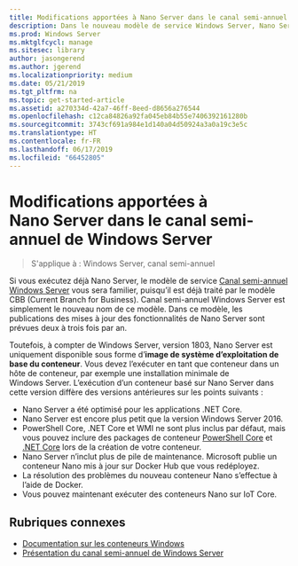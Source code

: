 ```yaml
---
title: Modifications apportées à Nano Server dans le canal semi-annuel de Windows Server
description: Dans le nouveau modèle de service Windows Server, Nano Server est un système d’exploitation de conteneur uniquement, dont certaines fonctionnalités sont modifiées.
ms.prod: Windows Server
ms.mktglfcycl: manage
ms.sitesec: library
author: jasongerend
ms.author: jgerend
ms.localizationpriority: medium
ms.date: 05/21/2019
ms.tgt_pltfrm: na
ms.topic: get-started-article
ms.assetid: a270334d-42a7-46ff-8eed-d8656a276544
ms.openlocfilehash: c12ca84826a92fa045eb84b55e7406392161280b
ms.sourcegitcommit: 3743cf691a984e1d140a04d50924a3a0a19c3e5c
ms.translationtype: HT
ms.contentlocale: fr-FR
ms.lasthandoff: 06/17/2019
ms.locfileid: "66452805"
---
```

# <a name="changes-to-nano-server-in-windows-server-semi-annual-channel"></a>Modifications apportées à Nano Server dans le canal semi-annuel de Windows Server

>S'applique à : Windows Server, canal semi-annuel

Si vous exécutez déjà Nano Server, le modèle de service [Canal semi-annuel Windows Server](../get-started-19/servicing-channels-19.md) vous sera familier, puisqu’il est déjà traité par le modèle CBB (Current Branch for Business). Canal semi-annuel Windows Server est simplement le nouveau nom de ce modèle. Dans ce modèle, les publications des mises à jour des fonctionnalités de Nano Server sont prévues deux à trois fois par an.

Toutefois, à compter de Windows Server, version 1803, Nano Server est uniquement disponible sous forme d’**image de système d’exploitation de base du conteneur**. Vous devez l’exécuter en tant que conteneur dans un hôte de conteneur, par exemple une installation minimale de Windows Server. L’exécution d’un conteneur basé sur Nano Server dans cette version diffère des versions antérieures sur les points suivants :

- Nano Server a été optimisé pour les applications .NET Core.
- Nano Server est encore plus petit que la version Windows Server 2016.
- PowerShell Core, .NET Core et WMI ne sont plus inclus par défaut, mais vous pouvez inclure des packages de conteneur [PowerShell Core](https://hub.docker.com/r/microsoft/powershell/) et [.NET Core](https://hub.docker.com/r/microsoft/dotnet/) lors de la création de votre conteneur.
- Nano Server n’inclut plus de pile de maintenance. Microsoft publie un conteneur Nano mis à jour sur Docker Hub que vous redéployez.
- La résolution des problèmes du nouveau conteneur Nano s’effectue à l’aide de Docker.
- Vous pouvez maintenant exécuter des conteneurs Nano sur IoT Core.

## <a name="related-topics"></a>Rubriques connexes

- [Documentation sur les conteneurs Windows](http://aka.ms/windowscontainers)
- [Présentation du canal semi-annuel de Windows Server](../get-started-19/servicing-channels-19.md)
